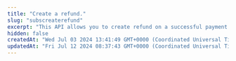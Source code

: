```yaml
---
title: "Create a refund."
slug: "subscreaterefund"
excerpt: "This API allows you to create refund on a successful payment. Refund amount can be partial or the full amount of the payment."
hidden: false
createdAt: "Wed Jul 03 2024 13:41:49 GMT+0000 (Coordinated Universal Time)"
updatedAt: "Fri Jul 12 2024 08:37:43 GMT+0000 (Coordinated Universal Time)"
---
```

